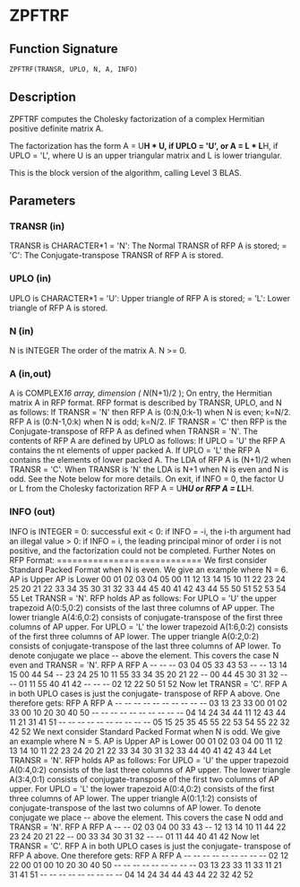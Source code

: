 # ZPFTRF

## Function Signature

```fortran
ZPFTRF(TRANSR, UPLO, N, A, INFO)
```

## Description


 ZPFTRF computes the Cholesky factorization of a complex Hermitian
 positive definite matrix A.

 The factorization has the form
    A = U**H * U,  if UPLO = 'U', or
    A = L  * L**H,  if UPLO = 'L',
 where U is an upper triangular matrix and L is lower triangular.

 This is the block version of the algorithm, calling Level 3 BLAS.

## Parameters

### TRANSR (in)

TRANSR is CHARACTER*1 = 'N': The Normal TRANSR of RFP A is stored; = 'C': The Conjugate-transpose TRANSR of RFP A is stored.

### UPLO (in)

UPLO is CHARACTER*1 = 'U': Upper triangle of RFP A is stored; = 'L': Lower triangle of RFP A is stored.

### N (in)

N is INTEGER The order of the matrix A. N >= 0.

### A (in,out)

A is COMPLEX*16 array, dimension ( N*(N+1)/2 ); On entry, the Hermitian matrix A in RFP format. RFP format is described by TRANSR, UPLO, and N as follows: If TRANSR = 'N' then RFP A is (0:N,0:k-1) when N is even; k=N/2. RFP A is (0:N-1,0:k) when N is odd; k=N/2. IF TRANSR = 'C' then RFP is the Conjugate-transpose of RFP A as defined when TRANSR = 'N'. The contents of RFP A are defined by UPLO as follows: If UPLO = 'U' the RFP A contains the nt elements of upper packed A. If UPLO = 'L' the RFP A contains the elements of lower packed A. The LDA of RFP A is (N+1)/2 when TRANSR = 'C'. When TRANSR is 'N' the LDA is N+1 when N is even and N is odd. See the Note below for more details. On exit, if INFO = 0, the factor U or L from the Cholesky factorization RFP A = U**H*U or RFP A = L*L**H.

### INFO (out)

INFO is INTEGER = 0: successful exit < 0: if INFO = -i, the i-th argument had an illegal value > 0: if INFO = i, the leading principal minor of order i is not positive, and the factorization could not be completed. Further Notes on RFP Format: ============================ We first consider Standard Packed Format when N is even. We give an example where N = 6. AP is Upper AP is Lower 00 01 02 03 04 05 00 11 12 13 14 15 10 11 22 23 24 25 20 21 22 33 34 35 30 31 32 33 44 45 40 41 42 43 44 55 50 51 52 53 54 55 Let TRANSR = 'N'. RFP holds AP as follows: For UPLO = 'U' the upper trapezoid A(0:5,0:2) consists of the last three columns of AP upper. The lower triangle A(4:6,0:2) consists of conjugate-transpose of the first three columns of AP upper. For UPLO = 'L' the lower trapezoid A(1:6,0:2) consists of the first three columns of AP lower. The upper triangle A(0:2,0:2) consists of conjugate-transpose of the last three columns of AP lower. To denote conjugate we place -- above the element. This covers the case N even and TRANSR = 'N'. RFP A RFP A -- -- -- 03 04 05 33 43 53 -- -- 13 14 15 00 44 54 -- 23 24 25 10 11 55 33 34 35 20 21 22 -- 00 44 45 30 31 32 -- -- 01 11 55 40 41 42 -- -- -- 02 12 22 50 51 52 Now let TRANSR = 'C'. RFP A in both UPLO cases is just the conjugate- transpose of RFP A above. One therefore gets: RFP A RFP A -- -- -- -- -- -- -- -- -- -- 03 13 23 33 00 01 02 33 00 10 20 30 40 50 -- -- -- -- -- -- -- -- -- -- 04 14 24 34 44 11 12 43 44 11 21 31 41 51 -- -- -- -- -- -- -- -- -- -- 05 15 25 35 45 55 22 53 54 55 22 32 42 52 We next consider Standard Packed Format when N is odd. We give an example where N = 5. AP is Upper AP is Lower 00 01 02 03 04 00 11 12 13 14 10 11 22 23 24 20 21 22 33 34 30 31 32 33 44 40 41 42 43 44 Let TRANSR = 'N'. RFP holds AP as follows: For UPLO = 'U' the upper trapezoid A(0:4,0:2) consists of the last three columns of AP upper. The lower triangle A(3:4,0:1) consists of conjugate-transpose of the first two columns of AP upper. For UPLO = 'L' the lower trapezoid A(0:4,0:2) consists of the first three columns of AP lower. The upper triangle A(0:1,1:2) consists of conjugate-transpose of the last two columns of AP lower. To denote conjugate we place -- above the element. This covers the case N odd and TRANSR = 'N'. RFP A RFP A -- -- 02 03 04 00 33 43 -- 12 13 14 10 11 44 22 23 24 20 21 22 -- 00 33 34 30 31 32 -- -- 01 11 44 40 41 42 Now let TRANSR = 'C'. RFP A in both UPLO cases is just the conjugate- transpose of RFP A above. One therefore gets: RFP A RFP A -- -- -- -- -- -- -- -- -- 02 12 22 00 01 00 10 20 30 40 50 -- -- -- -- -- -- -- -- -- 03 13 23 33 11 33 11 21 31 41 51 -- -- -- -- -- -- -- -- -- 04 14 24 34 44 43 44 22 32 42 52

